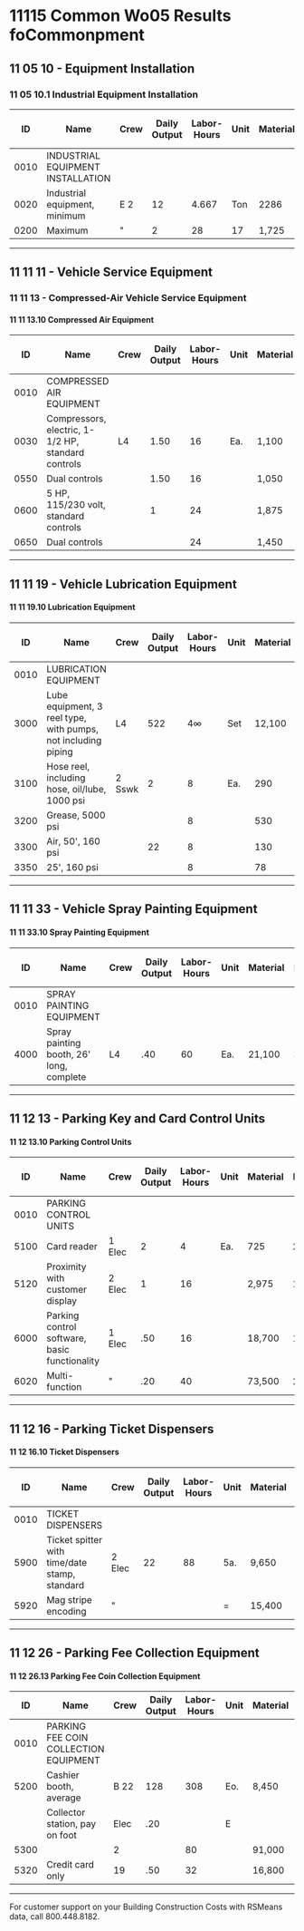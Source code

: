 # 11115 Common Wo05 Results foCommonpment

## 11 05 10 - Equipment Installation

### 11 05 10.1 Industrial Equipment Installation

| ID   | Name                                   | Crew | Daily Output | Labor-Hours | Unit | Material | Labor | Equipment | Total | Total Incl O&P |
|------|----------------------------------------|------|--------------|-------------|------|----------|-------|-----------|-------|----------------|
| 0010 | INDUSTRIAL EQUIPMENT INSTALLATION      |      |              |             |      |          |       |           |       |                |
| 0020 | Industrial equipment, minimum          | E 2  | 12           | 4.667       | Ton  | 2286     | 207   | 493       | 660   |                |
| 0200 | Maximum                               | "    | 2            | 28          | 17   | 1,725    | 1,250 | 2,975     | 4,000 |                |

---

## 11 11 11 - Vehicle Service Equipment

### 11 11 13 - Compressed-Air Vehicle Service Equipment

#### 11 11 13.10 Compressed Air Equipment

| ID   | Name                                   | Crew | Daily Output | Labor-Hours | Unit | Material | Labor | Equipment | Total | Total Incl O&P |
|------|----------------------------------------|------|--------------|-------------|------|----------|-------|-----------|-------|----------------|
| 0010 | COMPRESSED AIR EQUIPMENT               |      |              |             |      |          |       |           |       |                |
| 0030 | Compressors, electric, 1-1/2 HP, standard controls | L4   | 1.50         | 16          | Ea.  | 1,100    | 860   |           | 1,960 | 2,525          |
| 0550 | Dual controls                         |      | 1.50         | 16          |      | 1,050    | 860   |           | 1,910 | 2,450          |
| 0600 | 5 HP, 115/230 volt, standard controls |      | 1            | 24          |      | 1,875    | 1,300 |           | 3,175 | 4,000           |
| 0650 | Dual controls                         |      |              | 24          |      | 1,450    | 1,300 |           | 2,750 | 3,525           |

---

## 11 11 19 - Vehicle Lubrication Equipment

#### 11 11 19.10 Lubrication Equipment

| ID   | Name                                   | Crew | Daily Output | Labor-Hours | Unit | Material | Labor | Equipment | Total | Total Incl O&P |
|------|----------------------------------------|------|--------------|-------------|------|----------|-------|-----------|-------|----------------|
| 0010 | LUBRICATION EQUIPMENT                  |      |              |             |      |          |       |           |       |                |
| 3000 | Lube equipment, 3 reel type, with pumps, not including piping | L4   | 522          | 4∞           | Set  | 12,100    | 2,575 |           | 14,675 | 17,300          |
| 3100 | Hose reel, including hose, oil/lube, 1000 psi | 2 Sswk | 2            | 8           | Ea.  | 290       | 495   |           | 785    | 1,075           |
| 3200 | Grease, 5000 psi                       |      |              | 8           |      | 530       | 495   |           | 1,025  | 1,350           |
| 3300 | Air, 50', 160 psi                      |      | 22           | 8           |      | 130       | 495   |           | 625    | 90              |
| 3350 | 25', 160 psi                           |      |              | 8           |      | 78        | 495   |           | 573    | 845             |

---

## 11 11 33 - Vehicle Spray Painting Equipment

#### 11 11 33.10 Spray Painting Equipment

| ID   | Name                                   | Crew | Daily Output | Labor-Hours | Unit | Material | Labor | Equipment | Total | Total Incl O&P |
|------|----------------------------------------|------|--------------|-------------|------|----------|-------|-----------|-------|----------------|
| 0010 | SPRAY PAINTING EQUIPMENT               |      |              |             |      |          |       |           |       |                |
| 4000 | Spray painting booth, 26' long, complete | L4   | .40          | 60          | Ea.  | 21,100    | 3,225 |           | 24,325 | 28,100          |

---

## 11 12 13 - Parking Key and Card Control Units

#### 11 12 13.10 Parking Control Units

| ID   | Name                                   | Crew | Daily Output | Labor-Hours | Unit | Material | Labor | Equipment | Total | Total Incl O&P |
|------|----------------------------------------|------|--------------|-------------|------|----------|-------|-----------|-------|----------------|
| 0010 | PARKING CONTROL UNITS                  |      |              |             |      |          |       |           |       |                |
| 5100 | Card reader                            | 1 Elec | 2           | 4           | Ea.  | 725       | 265   |           | 990    | 1,200           |
| 5120 | Proximity with customer display        | 2 Elec | 1           | 16          |      | 2,975     | 1,050 |           | 4,025  | 4,850           |
| 6000 | Parking control software, basic functionality | 1 Elec | .50         | 16          |      | 18,700    | 1,050 |           | 19,750 | 22,200          |
| 6020 | Multi-function                         | "    | .20          | 40          |      | 73,500    | 2,650 |           | 76,150 | 84,500          |

---

## 11 12 16 - Parking Ticket Dispensers

#### 11 12 16.10 Ticket Dispensers

| ID   | Name                                   | Crew | Daily Output | Labor-Hours | Unit | Material | Labor | Equipment | Total | Total Incl O&P |
|------|----------------------------------------|------|--------------|-------------|------|----------|-------|-----------|-------|----------------|
| 0010 | TICKET DISPENSERS                      |      |              |             |      |          |       |           |       |                |
| 5900 | Ticket spitter with time/date stamp, standard | 2 Elec | 22          | 88          | 5a.  | 9,650     | 530   |           | 10,180 | 11,400          |
| 5920 | Mag stripe encoding                    | "    |              |             | =    | 15,400    | 530   |           | 15,930 | 17,700          |

---

## 11 12 26 - Parking Fee Collection Equipment

#### 11 12 26.13 Parking Fee Coin Collection Equipment

| ID   | Name                                   | Crew | Daily Output | Labor-Hours | Unit | Material | Labor | Equipment | Total | Total Incl O&P |
|------|----------------------------------------|------|--------------|-------------|------|----------|-------|-----------|-------|----------------|
| 0010 | PARKING FEE COIN COLLECTION EQUIPMENT  |      |              |             |      |          |       |           |       |                |
| 5200 | Cashier booth, average                 | B 22 | 128          | 308         | Eo.  | 8,450     | 1,600 | 220       | 10,310 | 12,000          |
|      | Collector station, pay on foot         | Elec | .20          |             | E    |          |       |           |        | 108,000         |
| 5300 |                                       | 2    |              | 80          |      | 91,000    | 5,300 |           | 96,300 |                 |
| 5320 | Credit card only                       | 19   | .50          | 32          |      | 16,800    | 2,125 |           | 18,925 | 21,600           |

---

For customer support on your Building Construction Costs with RSMeans data, call 800.448.8182.